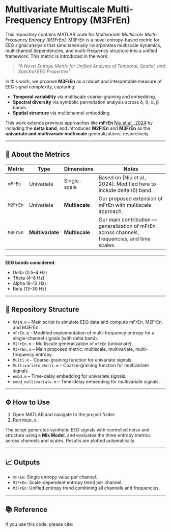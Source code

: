 # Multivariate Multiscale Multi-Frequency Entropy (M3FrEn)

This repository contains MATLAB code for _Multivariate Multiscale Multi-Frequency Entropy (M3FrEn)_. M3FrEn is a novel entropy-based metric for EEG signal analysis that simultaneously incorporates multiscale dynamics, multichannel dependencies, and multi-frequency structure into a unified framework. This metric is introduced in the work:

> _"A Novel Entropy Metric for Unified Analysis of Temporal, Spatial, and Spectral EEG Properties"_  

In this work, we propose **M3FrEn** as a robust and interpretable measure of EEG signal complexity, capturing:
- **Temporal variability** via multiscale coarse-graining and embedding.
- **Spectral diversity** via symbolic permutation analysis across δ, θ, α, β bands.
- **Spatial structure** via multichannel embedding.
  
This work extends previous approaches like **mFrEn** [Niu et al., 2024](https://doi.org/10.3390/e26090728) by including the **delta band**, and introduces **M2FrEn** and **M3FrEn** as the **univariate and multivariate multiscale** generalizations, respectively.

---
## 🧠 About the Metrics

| Metric     | Type         | Dimensions       | Notes |
|------------|--------------|------------------|-------|
| `mFrEn`    | Univariate   | Single-scale     | Based on [Niu et al., 2024]. Modified here to include delta (δ) band. |
| `M2FrEn`   | Univariate   | **Multiscale**   | Our proposed extension of mFrEn with multiscale approach. |
| `M3FrEn`   | **Multivariate** | **Multiscale**   | Our main contribution — generalization of mFrEn across channels, frequencies, and time scales. |
---
**EEG bands considered**:
- Delta (0.5–4 Hz)
- Theta (4–8 Hz)
- Alpha (8–13 Hz)
- Beta (13–30 Hz)
---
## 📂 Repository Structure

- `MAIN.m` – Main script to simulate EEG data and compute mFrEn, M2FrEn, and M3FrEn.
- `mFrEn.m` – Modified implementation of multi-frequency entropy for a single-channel signals (with delta band).
- `M2FrEn.m` – Multiscale generalization of `mFrEn` (univariate).
- `M3FrEn.m` – Main proposed metric: multiscale, multivariate, multi-frequency entropy.
- `Multi.m` – Coarse-graining function for univariate signals.
- `Multivariate_Multi.m` – Coarse-graining function for multivariate signals.
- `embd.m` – Time-delay embedding for univariate signals.
- `embd_multivariate.m` – Time-delay embedding for multivariate signals.

---

## ⚙️ How to Use

1. Open MATLAB and navigate to the project folder.
2. Run `MAIN.m`.

The script generates synthetic EEG signals with controlled noise and structure using a **Mix Model**, and evaluates the three entropy metrics across channels and scales. Results are plotted automatically.

---

## 📈 Outputs

- `mFrEn`: Single entropy value per channel.
- `M2FrEn`: Scale-dependent entropy trend per channel.
- `M3FrEn`: Unified entropy trend combining all channels and frequencies.

---

## 📚 Reference

If you use this code, please cite:


